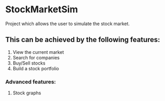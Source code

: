 # StockMarketSim
Project which allows the user to simulate the stock market.

## This can be achieved by the following features:
1. View the current market
2. Search for companies
3. Buy/Sell stocks
4. Build a stock portfolio
### Advanced features:
1. Stock graphs